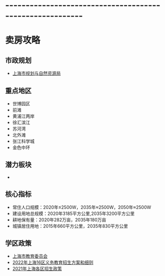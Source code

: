 # ---------------------------------------------------------
# 卖房攻略
## 市政规划
* [上海市规划与自然资源局](https://ghzyj.sh.gov.cn/?medium=01&key2=%EF%BF%BD%EF%BF%BD%C3%AF%EF%BF%BD%EF%BF%BD|&category_path=01.00.00.00.00.00)<br>
## 重点地区
* 世博园区
* 前滩
* 黄浦江两岸
* 徐汇滨江
* 苏河湾
* 北外滩
* 张江科学城
* 金色中环
## 潜力板块
* 
## 核心指标
* 常住人口规模：2020年≤2500W，2035年≈2500W，2050年≈2500W
* 建设用地总规模：2020年3185平方公里,2035年3200平方公里
* 耕地保有量：2020年282万亩，2035年180万亩
* 城镇居住用地：2015年660平方公里，2035年830平方公里
## 学区政策
* [上海市教育委员会](http://edu.sh.gov.cn/jyzt_index/index.html)<br>
* [2022年上海16区义务教育招生方案和细则](https://mp.weixin.qq.com/s/qShyxqlPaA9m0sNwLrewMQ)<br>
* [2021年上海各区招生政策](https://edu.sh.gov.cn/gqzszc/)<br>

